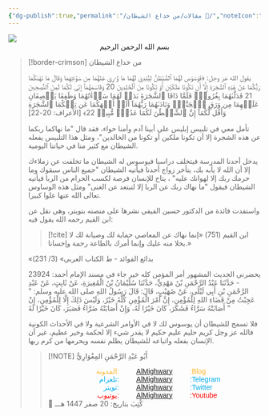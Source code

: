 ```yaml
---
{"dg-publish":true,"permalink":"/مقالات/من خداع الشيطان 📝/","noteIcon":"✨"}
---
```





  <img src="https://plus.unsplash.com/premium_photo-1675034047900-e47619908f24?q=80&w=764&auto=format&fit=crop&ixlib=rb-4.1.0&ixid=M3wxMjA3fDB8MHxwaG90by1wYWdlfHx8fGVufDB8fHx8fA%3D%3D"/>
  
 <center>بسم الله الرحمن الرحيم</center>

> [!border-crimson] من خداع الشيطان
> 
> يقول الله عز وجل:
> ﴿فَوَسۡوَسَ لَهُمَا ٱلشَّيۡطَٰنُ لِيُبۡدِيَ لَهُمَا مَا وُۥرِيَ عَنۡهُمَا مِن سَوۡءَٰتِهِمَا وَقَالَ مَا نَهَىٰكُمَا رَبُّكُمَا عَنۡ هَٰذِهِ ٱلشَّجَرَةِ إِلَّآ أَن تَكُونَا مَلَكَيۡنِ أَوۡ تَكُونَا مِنَ ٱلۡخَٰلِدِينَ 20 وَقَاسَمَهُمَآ إِنِّي لَكُمَا لَمِنَ ٱلنَّٰصِحِينَ 21 فَدَلَّىٰهُمَا بِغُرُورٖۚ فَلَمَّا ذَاقَا ٱلشَّجَرَةَ بَدَتۡ لَهُمَا سَوۡءَٰتُهُمَا وَطَفِقَا يَخۡصِفَانِ عَلَيۡهِمَا مِن وَرَقِ ٱلۡجَنَّةِۖ وَنَادَىٰهُمَا رَبُّهُمَآ أَلَمۡ أَنۡهَكُمَا عَن تِلۡكُمَا ٱلشَّجَرَةِ وَأَقُل لَّكُمَآ إِنَّ ٱلشَّيۡطَٰنَ لَكُمَا عَدُوّٞ مُّبِينٞ 22﴾ [الأعراف: 20-22]
> 
> تأمل معي في تلبيس إبليس على أبينا آدم وأمنا حواء، فقد قال "ما نهاكما ربكما عن هذه الشجرة إلا أن تكونا ملكين أو تكونا من الخالدين"، ومثل هذا التلبيس يفعله الشيطان مع كثير منا في حياتنا اليومية. 
> 
> يدخل أحدنا المدرسة فيتخلف دراسيا فيوسوس له الشيطان ما تخلفت عن زملاءك إلا أن الله لا يأبه بك، يتأخر زواج أحدنا فيأتيه الشيطان "جميع الناس سبقوك وما حرمك ربك إلا لهوانك عليه" ، يتاح للإنسان فرصة لكسب الحرام من الربا فيأتيه الشيطان فيقول "ما نهاك ربك عن الربا إلا لتبتعد عن الغنى" ومثل هذه الوساوس تعالى الله عنها علوا كبيرا. 
> 
> واستفدت فائدة من الدكتور حسين الفيفي نشرها على منصته بتويتر، وهي نقل عن ابن القيم رحمه الله يقول فيه: 
> > [!cite] ابن القيم (751)
> > «‌إنما ‌نهاك ‌عن ‌المعاصي ‌حماية ‌لك وصيانة لك لا بخلا منه عليك وإنما أمرك بالطاعة رحمة وإحسانا.»
> >
> «بدائع الفوائد - ط الكتاب العربي» (3/ 231)
> 
> 
> يحضرني الحديث المشهور أمر المؤمن كله خير
> جاء في مسند الإمام أحمد: 
> 23924 - حَدَّثَنَا عَبْدُ الرَّحْمَنِ بْنُ مَهْدِيٍّ، حَدَّثَنَا سُلَيْمَانُ بْنُ الْمُغِيرَةِ، عَنْ ثَابِتٍ، عَنْ عَبْدِ الرَّحْمَنِ بْنِ أَبِي لَيْلَى، عَنْ صُهَيْبٍ، قَالَ: قَالَ رَسُولُ اللهِ صلى الله عليه وسلم: " عَجِبْتُ مِنْ قَضَاءِ اللهِ لِلْمُؤْمِنِ، إِنَّ ‌أَمْرَ ‌الْمُؤْمِنِ ‌كُلَّهُ ‌خَيْرٌ، وَلَيْسَ ذَلِكَ إِلَّا لِلْمُؤْمِنِ، إِنْ أَصَابَتْهُ سَرَّاءُ فَشَكَرَ، كَانَ خَيْرًا لَهُ، وَإِنْ أَصَابَتْهُ ضَرَّاءُ فَصَبَرَ، كَانَ خَيْرًا لَهُ "
> 
> فلا تسمح للشيطان أن يوسوس لك لا في الأوامر الشرعية ولا في الأحداث الكونية فالله عز وجل كريم حليم عليم حكيم لا يقدر شيء إلا لحكمة وخير عظيم، غير أن الإنسان بفعله واتباعه للشيطان يظلم نفسه ويحرمها من كرم ربها. 
> 
> > [!NOTE]   أَبُو عَبْدِ الرَّحْمَنِ المِغْوَارِيُّ 
> > <div style="display: flex; width: 100%; text-align: center; font-family: sans-serif;"> <div style="flex: 1; text-align: right; color: #ffb329;">المدونة:</div>     <div style="flex: 1;">    <a href="https://almighwary.netlify.app">AlMighwary</a>  </div><div style="flex: 1; text-align: left; color: #ffb329;">:Blog</div></div>
> >     <div style="display: flex; width: 100%; text-align: center; font-family: sans-serif;"> <div style="flex: 1; text-align: right; color: #01abe9;">تلغرام:</div>      <div style="flex: 1;">        <a href="https://t.me/AlMighwary">AlMighwary</a>      </div>      <div style="flex: 1; text-align: left; color: #01abe9;">:Telegram</div>   </div>
> >    
> >    <div style="display: flex; width: 100%; text-align: center; font-family: sans-serif;">     <div style="flex: 1; text-align: right; color: #01abe9;">تويتر:</div>      <div style="flex: 1;">       <a href="https://x.com/AlMighwary">AlMighwary</a>      </div>     <div style="flex: 1; text-align: left; color: #01abe9;">:Twitter</div>    </div> <div style="display: flex; width: 100%; text-align: center; font-family: sans-serif;">      <div style="flex: 1; text-align: right; color: #fb0101;">يوتيوب:</div><div style="flex: 1;"> <a href="https://www.youtube.com/@AlMighwary">AlMighwary</a>      </div>  <div style="flex: 1; text-align: left; color: #fb0101;">:Youtube</div>   </div>   
> >    <footer>📅 كُتِبَ  بتاريخ: 20 صفر 1447  هـــ</footer>
>  

 
